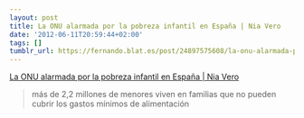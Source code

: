 ```yaml
---
layout: post
title: La ONU alarmada por la pobreza infantil en España | Nia Vero
date: '2012-06-11T20:59:44+02:00'
tags: []
tumblr_url: https://fernando.blat.es/post/24897575608/la-onu-alarmada-por-la-pobreza-infantil-en-espa%C3%B1a
---
```

[La ONU alarmada por la pobreza infantil en España | Nia Vero](http://niavero.org/2012/05/27/la-onu-alarmada-por-la-pobreza-infantil-en-espana/)  

> más de 2,2 millones de menores viven en familias que no pueden cubrir los gastos mínimos de alimentación
